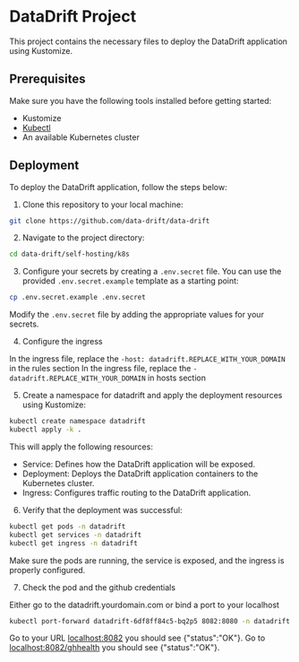 # DataDrift Project

This project contains the necessary files to deploy the DataDrift application using Kustomize.

## Prerequisites

Make sure you have the following tools installed before getting started:

- Kustomize
- [Kubectl](https://kubernetes.io/docs/tasks/tools/)
- An available Kubernetes cluster

## Deployment

To deploy the DataDrift application, follow the steps below:

1.  Clone this repository to your local machine:

```bash
git clone https://github.com/data-drift/data-drift
```

2.  Navigate to the project directory:

```bash
cd data-drift/self-hosting/k8s
```

3.  Configure your secrets by creating a `.env.secret` file. You can use the provided `.env.secret.example` template as a starting point:

```bash
cp .env.secret.example .env.secret
```

Modify the `.env.secret` file by adding the appropriate values for your secrets.

4. Configure the ingress

In the ingress file, replace the `-host: datadrift.REPLACE_WITH_YOUR_DOMAIN` in the rules section
In the ingress file, replace the `-datadrift.REPLACE_WITH_YOUR_DOMAIN` in hosts section

5. Create a namespace for datadrift and apply the deployment resources using Kustomize:

```bash
kubectl create namespace datadrift
kubectl apply -k .
```

This will apply the following resources:

- Service: Defines how the DataDrift application will be exposed.
- Deployment: Deploys the DataDrift application containers to the Kubernetes cluster.
- Ingress: Configures traffic routing to the DataDrift application.

6.  Verify that the deployment was successful:

```bash
kubectl get pods -n datadrift
kubectl get services -n datadrift
kubectl get ingress -n datadrift
```

Make sure the pods are running, the service is exposed, and the ingress is properly configured.

7. Check the pod and the github credentials

Either go to the datadrift.yourdomain.com or bind a port to your localhost

```bash
kubectl port-forward datadrift-6df8ff84c5-bq2p5 8082:8080 -n datadrift
```

Go to your URL [localhost:8082](localhost:8082) you should see {"status":"OK"}.
Go to [localhost:8082/ghhealth](localhost:8082/ghhealth) you should see {"status":"OK"}.
